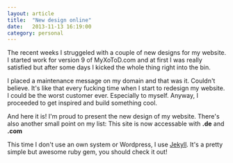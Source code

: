 ```yaml
---
layout: article
title:  "New design online"
date:   2013-11-13 16:19:00
category: personal
---
```


The recent weeks I struggeled with a couple of new designs for my website. I started work for version 9 of MyXoToD.com and at first I was really satisfied but after some days I kicked the whole thing right into the bin.

I placed a maintenance message on my domain and that was it. Couldn't believe. It's like that every fucking time when I start to redesign my website. I could be the worst customer ever. Especially to myself. Anyway, I proceeded to get inspired and build something cool.

And here it is! I'm proud to present the new design of my website. There's also another small point on my list: This site is now accessable with **.de** and **.com**

This time I don't use an own system or Wordpress, I use [Jekyll](http://www.jekyllrb.com). It's a pretty simple but awesome ruby gem, you should check it out!